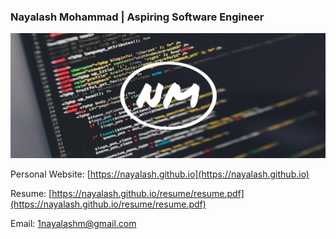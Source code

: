 ### Nayalash Mohammad | Aspiring Software Engineer

<img src="https://github.com/Nayalash/Nayalash/blob/master/bg.jpeg" height="200" width="1000"></img>


Personal Website: [https://nayalash.github.io](https://nayalash.github.io)

Resume: [https://nayalash.github.io/resume/resume.pdf](https://nayalash.github.io/resume/resume.pdf)

Email: [1nayalashm@gmail.com](mailto:1nayalashm@gmail.com])

